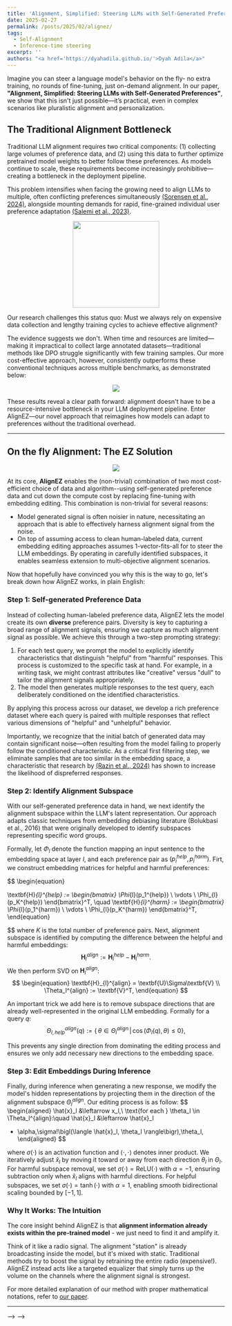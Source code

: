 ```yaml
---
title: 'Alignment, Simplified: Steering LLMs with Self-Generated Preferences'
date: 2025-02-27
permalink: /posts/2025/02/alignez/
tags:
  - Self-Alignment
  - Inference-time steering
excerpt: ''
authors: "<a href='https://dyahadila.github.io/'>Dyah Adila</a>" 
---
```


Imagine you can steer a language model's behavior on the fly- no extra training, no rounds of fine-tuning, just on-demand alignment. In our paper, **"Alignment, Simplified: Steering LLMs with Self-Generated Preferences"**, we show that this isn't just possible—it’s practical, even in complex scenarios like pluralistic alignment and personalization.

## The Traditional Alignment Bottleneck

Traditional LLM alignment requires two critical components: (1) collecting large volumes of preference data, and (2) using this data to further optimize pretrained model weights to better follow these preferences. As models continue to scale, these requirements become increasingly prohibitive—creating a bottleneck in the deployment pipeline.

This problem intensifies when facing the growing need to align LLMs to multiple, often conflicting preferences simultaneously [(Sorensen et al., 2024)](https://arxiv.org/abs/2402.05070), alongside mounting demands for rapid, fine-grained individual user preference adaptation [(Salemi et al., 2023)](https://maroo.cs.umass.edu/getpdf.php?id=1480). 

<p align="center">
<img src="https://sprocketlab.github.io/images/blogposts/alignez/shocked-surprised.gif" width="200">
</p>

Our research challenges this status quo: Must we always rely on expensive data collection and lengthy training cycles to achieve effective alignment?

The evidence suggests we don't. When time and resources are limited—making it impractical to collect large annotated datasets—traditional methods like DPO struggle significantly with few training samples. Our more cost-effective approach, however, consistently outperforms these conventional techniques across multiple benchmarks, as demonstrated below:

<p align="center">
<img src="https://sprocketlab.github.io/images/blogposts/alignez/time_sensitive_exp.png">
</p>

These results reveal a clear path forward: alignment doesn't have to be a resource-intensive bottleneck in your LLM deployment pipeline. Enter AlignEZ—our novel approach that reimagines how models can adapt to preferences without the traditional overhead.

---

## On the fly Alignment: The EZ Solution

<p align="center">
<img src="https://sprocketlab.github.io/images/blogposts/alignez/alignez_main.jpg">
</p>

At its core, **AlignEZ** enables the (non-trivial) combination of two most cost-efficient choice of data and algorithm--using self-generated preference data and cut down the compute cost by replacing fine-tuning with embedding editing. This combination is non-trivial for several reasons: 
- Model generated signal is often noisier in nature, necessitating an approach that is able to effectively harness alignment signal from the noise.
- On top of assuming access to clean human-labeled data, current embedding editing approaches assumes 1-vector-fits-all for to steer the LLM embeddings. By operating in carefully identified subspaces, it enables seamless extension to multi-objective alignment scenarios.

Now that hopefully have convinced you why this is the way to go, let's break down how AlignEZ works, in plain English:

### Step 1: Self-generated Preference Data

Instead of collecting human-labeled preference data, AlignEZ lets the model create its own **diverse** preference pairs. Diversity is key to capturing a broad range of alignment signals, ensuring we capture as much alignment signal as possible. We achieve this through a two-step prompting strategy:

1. For each test query, we prompt the model to explicitly identify characteristics that distinguish "helpful" from "harmful" responses. This process is customized to the specific task at hand. For example, in a writing task, we might contrast attributes like "creative" versus "dull" to tailor the alignment signals appropriately.
3. The model then generates multiple responses to the test query, each deliberately conditioned on the identified characteristics.

By applying this process across our dataset, we develop a rich preference dataset where each query is paired with multiple responses that reflect various dimensions of "helpful" and "unhelpful" behavior.

Importantly, we recognize that the initial batch of generated data may contain significant noise—often resulting from the model failing to properly follow the conditioned characteristic. As a critical first filtering step, we eliminate samples that are too similar in the embedding space, a characteristic that research by [(Razin et al., 2024)](https://arxiv.org/abs/2410.08847) has shown to increase the likelihood of dispreferred responses.

### Step 2: Identify Alignment Subspace

With our self-generated preference data in hand, we next identify the alignment subspace within the LLM's latent representation. Our approach adapts classic techniques from embedding debiasing literature (Bolukbasi et al., 2016) that were originally developed to identify subspaces representing specific word groups. 

Formally, let $\Phi_l$ denote the function mapping an input sentence to the embedding space at layer $l$, and each preference pair as $(p_i^{help}, p_i^{harm})$. Firt, we construct embedding matrices for helpful and harmful preferences:  

$$ 
\begin{equation}

\textbf{H}_{l}^{help} := 
\begin{bmatrix}
\Phi_{l}(p_1^{help}) \\ 
\vdots \\ 
\Phi_{l}(p_K^{help})
\end{bmatrix}^T, 
\quad 
\textbf{H}_{l}^{harm} := 
\begin{bmatrix}
\Phi_{l}(p_1^{harm}) \\ 
\vdots \\ 
\Phi_{l}(p_K^{harm})
\end{bmatrix}^T,
\end{equation}

$$
where $K$ is the total number of preference pairs. Next, alignment subspace is identified by computing the difference between the helpful and harmful embeddings:  
$$
\begin{equation}
    \textbf{H}_{l}^{align} := \textbf{H}_{l}^{help} - \textbf{H}_{l}^{harm}.
\end{equation}
$$
We then perform SVD on $\textbf{H}_{l}^{align}$:  
$$
\begin{equation}
     \textbf{H}_{l}^{align} = \textbf{U}\Sigma\textbf{V} \\
     \Theta_l^{align} := \textbf{V}^T,
\end{equation}
$$

An important trick we add here is to remove subspace directions that are already well-represented in the original LLM embedding. Formally for a query $q$:
$$
\begin{equation}
\Theta_{l,help}^{align}(q) := \left\{\,\theta \in \Theta_l^{align} \,\middle|\,
 \cos\left(\Phi_l(q),\theta\right) \leq 0 \right\}, 
\end{equation}
$$

This prevents any single direction from dominating the editing process and ensures we only add necessary new directions to the embedding space.

### Step 3: Edit Embeddings During Inference

Finally, during inference when generating a new response, we modify the model's hidden representations by projecting them in the direction of the alignment subspace $\Theta_l^{align}$. Our editing process is as follow:
$$
\begin{aligned}
\hat{x}_l &\leftarrow x_l,\\
\text{for each } \theta_l \in \Theta_l^{align}:\quad 
\hat{x}_l &\leftarrow \hat{x}_l 
+ \alpha\,\sigma\!\bigl(\langle \hat{x}_l, \theta_l \rangle\bigr)\,\theta_l,
\end{aligned}
$$

where $\sigma(\cdot)$ is an activation function and $\langle \cdot,\cdot \rangle$ denotes inner product. We iteratively adjust $\hat{x}_l$ by moving it toward or away from each direction $\theta_l$ in $\Theta_l$. For harmful subspace removal, we set $\sigma(\cdot)=\mathrm{ReLU}(\cdot)$ with $\alpha = -1$, ensuring subtraction only when $\hat{x}_l$ aligns with harmful directions. For helpful subspaces, we set $\sigma(\cdot)=\tanh(\cdot)$ with $\alpha = 1$, enabling smooth bidirectional scaling bounded by $[-1,1]$.

### Why It Works: The Intuition

The core insight behind AlignEZ is that **alignment information already exists within the pre-trained model** - we just need to find it and amplify it.

Think of it like a radio signal. The alignment "station" is already broadcasting inside the model, but it's mixed with static. Traditional methods try to boost the signal by retraining the entire radio (expensive!). AlignEZ instead acts like a targeted equalizer that simply turns up the volume on the channels where the alignment signal is strongest.

For more detailed explanation of our method with proper mathematical notations, refer to [our paper](https://arxiv.org/pdf/2406.03642).

---
<!-- 

## Results That Speak Volumes

The experiments reported in the paper are nothing short of impressive:

- **Alignment Boosts:** ALIGNEZ improves alignment performance by up to **19.9%** on general tasks and even shows gains (around **1.9%**) on challenging mathematical reasoning tasks.
- **Multi-Objective Control:** Not only can it steer models towards being more helpful or harmless, but it can also manage multiple objectives simultaneously. This multi-dimensional control is a big win for applications requiring nuanced behavior.
- **Accelerated Alignment:** When used to enhance methods like DPO—especially with scarce ground-truth data—ALIGNEZ brings performance up to par with models trained on much larger datasets.

These results demonstrate that, sometimes, the best alignment strategy might be to let the model help itself, a philosophy that feels both intuitively elegant and practically promising.

---

## Implications and Future Directions

The ALIGNEZ approach opens up a range of exciting possibilities:

- **Rapid Personalization:** In settings where time and computational resources are limited, on-the-fly alignment means LLMs can be customized for diverse user needs without heavy overhead.
- **Resource Efficiency:** By sidestepping the need for extensive human annotation and fine-tuning, ALIGNEZ lowers the barrier for deploying aligned models at scale.
- **Broader Applications:** Beyond safety and ethical alignment, the same principles could be used to boost specialized capabilities, like advanced reasoning or domain-specific expertise.

In essence, the paper paves the way for more agile, responsive, and cost-effective approaches to LLM alignment.

---

## Final Thoughts

"Alignment, Simplified" is a refreshing take on a long-standing challenge in AI research. By harnessing the model's own internal capabilities to generate preference data and edit its representations, the authors not only challenge conventional wisdom but also chart a course toward more efficient, multi-objective, and scalable alignment strategies.

For anyone interested in the cutting edge of model alignment—and who appreciates a touch of engineering elegance reminiscent of [Roboshot](https://sprocketlab.github.io/posts/2023/07/roboshot/)—this paper is a must-read. It’s a vivid reminder that sometimes, the best innovations come from rethinking the basics and trusting the system’s innate strengths.

---

*Source: "Alignment, Simplified: Steering LLMs with Self-Generated Preferences" :contentReference[oaicite:0]{index=0}* --> --> -->
